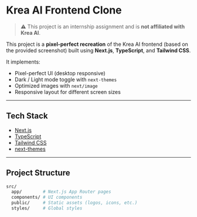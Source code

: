 # Krea AI Frontend Clone  

> ⚠️ This project is an internship assignment and is **not affiliated with Krea AI**.  

This project is a **pixel-perfect recreation** of the Krea AI frontend (based on the provided screenshot) built using **Next.js**, **TypeScript**, and **Tailwind CSS**.  

It implements:  
-  Pixel-perfect UI (desktop responsive)  
-  Dark / Light mode toggle with `next-themes`  
-  Optimized images with `next/image`  
-  Responsive layout for different screen sizes  

---

##  Tech Stack  

- [Next.js](https://nextjs.org/)  
- [TypeScript](https://www.typescriptlang.org/)  
- [Tailwind CSS](https://tailwindcss.com/)  
- [next-themes](https://github.com/pacocoursey/next-themes)  

---

##  Project Structure  

```bash
src/
  app/        # Next.js App Router pages
  components/ # UI components
  public/     # Static assets (logos, icons, etc.)
  styles/     # Global styles
